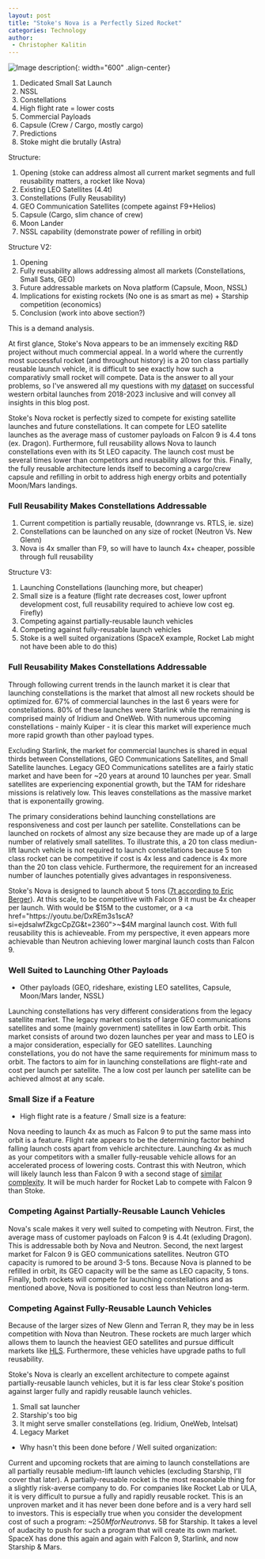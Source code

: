 ```yaml
---
layout: post
title: "Stoke's Nova is a Perfectly Sized Rocket"
categories: Technology
author:
 - Christopher Kalitin
---
```

<head>
    <meta property="og:image" content="{{site.url}}/assets/images//stoke-nova-perfect/hop.jpg">
</head>

![Image description]({{site.url}}/assets/images/stoke-nova-perfect/hop.jpg){: width="600" .align-center}

1. Dedicated Small Sat Launch
2. NSSL
3. Constellations
4. High flight rate = lower costs
5. Commercial Payloads
6. Capsule (Crew / Cargo, mostly cargo)
7. Predictions
8. Stoke might die brutally (Astra)

Structure:
1. Opening (stoke can address almost all current market segments and full reusability matters, a rocket like Nova)
2. Existing LEO Satellites (4.4t)
3. Constellations (Fully Reusability)
4. GEO Communication Satellites (compete against F9+Helios)
4. Capsule (Cargo, slim chance of crew)
5. Moon Lander
6. NSSL capability (demonstrate power of refilling in orbit)

Structure V2:
1. Opening
2. Fully reusability allows addressing almost all markets (Constellations, Small Sats, GEO)
3. Future addressable markets on Nova platform (Capsule, Moon, NSSL)
4. Implications for existing rockets (No one is as smart as me) + Starship competition (economics)
5. Conclusion (work into above section?)

This is a demand analysis.

At first glance, Stoke's Nova appears to be an immensely exciting R&D project without much commercial appeal. In a world where the currently most successful rocket (and throughout history) is a 20 ton class partially reusable launch vehicle, it is difficult to see exactly how such a comparativly small rocket will compete. Data is the answer to all your problems, so I've answered all my questions with my <a href="https://docs.google.com/spreadsheets/d/1VOgRbnAsQZdGIPoemRj5ApSLk_jxGanNliWEPnBB3p4/edit?usp=sharing">dataset</a> on successful western orbital launches from 2018-2023 inclusive and will convey all insights in this blog post.

Stoke's Nova rocket is perfectly sized to compete for existing satellite launches and future constellations. It can compete for LEO satellite launches as the average mass of customer payloads on Falcon 9 is 4.4 tons (ex. Dragon). Furthermore, full reusability allows Nova to launch constellations even with its 5t LEO capacity. The launch cost must be several times lower than competitors and reusability allows for this. Finally, the fully reusable architecture lends itself to becoming a cargo/crew capsule and refilling in orbit to address high energy orbits and potentially Moon/Mars landings.

### <b>Full Reusability Makes Constellations Addressable</b>

1. Current competition is partially reusable, (downrange vs. RTLS, ie. size)
2. Constellations can be launched on any size of rocket (Neutron Vs. New Glenn)
3. Nova is 4x smaller than F9, so will have to launch 4x+ cheaper, possible through full reusability

Structure V3:
1. Launching Constellations (launching more, but cheaper)
2. Small size is a feature (flight rate decreases cost, lower upfront development cost, full reusability required to achieve low cost eg. Firefly)
3. Competing against partially-reusable launch vehicles
4. Competing against fully-reusable launch vehicles
5. Stoke is a well suited organizations (SpaceX example, Rocket Lab might not have been able to do this)

### <b>Full Reusability Makes Constellations Addressable</b>

Through following current trends in the launch market it is clear that launching constellations is the market that almost all new rockets should be optimized for. 67% of commercial launches in the last 6 years were for constellations. 80% of these launches were Starlink while the remaining is comprised mainly of Iridium and OneWeb. With numerous upcoming constellations - mainly Kuiper - it is clear this market will experience much more rapid growth than other payload types.

Excluding Starlink, the market for commercial launches is shared in equal thirds between Constellations, GEO Communications Satellites, and Small Satellite launches. Legacy GEO Communications satellites are a fairly static market and have been for ~20 years at around 10 launches per year. Small satellites are experiencing exponential growth, but the TAM for rideshare missions is relatively low. This leaves constellations as the massive market that is exponentailly growing.

The primary considerations behind launching constellations are responsiveness and cost per launch per satellite. Constellations can be launched on rockets of almost any size because they are made up of a large number of relatively small satellites. To illustrate this, a 20 ton class mediun-lift launch vehicle is not required to launch constellations because 5 ton class rocket can be competitive if cost is 4x less and cadence is 4x more than the 20 ton class vehicle. Furthermore, the requirement for an increased number of launches potentially gives advantages in responsiveness.

Stoke's Nova is designed to launch about 5 tons (<a href="https://arstechnica.com/space/2023/09/stoke-space-hops-its-upper-stage-leaping-toward-a-fully-reusable-rocket/">7t according to Eric Berger</a>). At this scale, to be competitive with Falcon 9 it must be 4x cheaper per launch. With would be $15M to the customer, or a <a href="https://youtu.be/DxREm3s1scA?si=ejdsalwfZkgcCpZG&t=2360">~$4M marginal launch cost</a>. With full reusability this is achieveable. From my perspective, it even appears more achievable than Neutron achieving lower marginal launch costs than Falcon 9.

### <b>Well Suited to Launching Other Payloads</b>

+ Other payloads (GEO, rideshare, existing LEO satellites, Capsule, Moon/Mars lander, NSSL)

Launching constellations has very different considerations from the legacy satellite market. The legacy market consists of large GEO communications satellites and some (mainly government) satellites in low Earth orbit. This market consists of around two dozen launches per year and mass to LEO is a major consideration, especially for GEO satellites. Launching constellations, you do not have the same requirements for minimum mass to orbit. The factors to aim for in launching constellations are flight-rate and cost per launch per satellite. The a low cost per launch per satellite can be achieved almost at any scale.

### <b>Small Size if a Feature</b>

+ High flight rate is a feature / Small size is a feature:

Nova needing to launch 4x as much as Falcon 9 to put the same mass into orbit is a feature. Flight rate appears to be the determining factor behind falling launch costs apart from vehicle architecture. Launching 4x as much as your competitors with a smaller fully-reusable vehicle allows for an accelerated process of lowering costs. Contrast this with Neutron, which will likely launch less than Falcon 9 with a second stage of <a href="https://x.com/BellikOzan/status/1741535515759857816?s=20">similar complexity</a>. It will be much harder for Rocket Lab to compete with Falcon 9 than Stoke.

### <b>Competing Against Partially-Reusable Launch Vehicles</b>

Nova's scale makes it very well suited to competing with Neutron. First, the average mass of customer payloads on Falcon 9 is 4.4t (exluding Dragon). This is addressable both by Nova and Neutron. Second, the next largest market for Falcon 9 is GEO communications satellites. Neutron GTO capacity is rumored to be around 3-5 tons. Because Nova is planned to be refilled in orbit, its GEO capacity will be the same as LEO capacity, 5 tons. Finally, both rockets will compete for launching constellations and as mentioned above, Nova is positioned to cost less than Neutron long-term.

### <b>Competing Against Fully-Reusable Launch Vehicles</b>

Because of the larger sizes of New Glenn and Terran R, they may be in less competition with Nova than Neutron. These rockets are much larger which allows them to launch the heaviest GEO satellites and pursue difficult markets like <a href="https://en.wikipedia.org/wiki/Blue_Moon_(spacecraft)">HLS</a>. Furthermore, these vehicles have upgrade paths to full reusability.

Stoke's Nova is clearly an excellent architecture to compete against partially-reusable launch vehicles, but it is far less clear Stoke's position against larger fully and rapidly reusable launch vehicles. 
1. Small sat launcher
2. Starship's too big
3. It might serve smaller constellations (eg. Iridium, OneWeb, Intelsat)
4. Legacy Market

+ Why hasn't this been done before / Well suited organization:

Current and upcoming rockets that are aiming to launch constellations are all partially reusable medium-lift launch vehicles (excluding Starship, I'll cover that later). A partially-reusable rocket is the most reasonable thing for a slightly risk-averse company to do. For companies like Rocket Lab or ULA, it is very difficult to pursue a fully and rapidly reusable rocket. This is an unproven market and it has never been done before and is a very hard sell to investors. This is especially true when you consider the development cost of such a program: ~$250M for Neutron vs. ~$5B for Starship. It takes a level of audacity to push for such a program that will create its own market. SpaceX has done this again and again with Falcon 9, Starlink, and now Starship & Mars.
